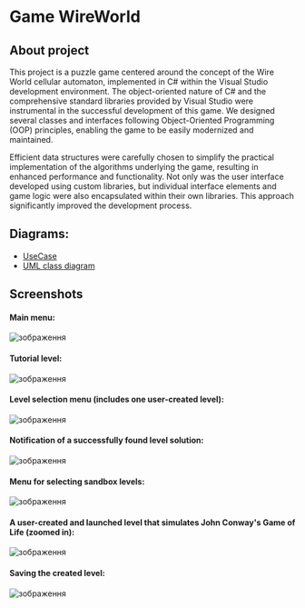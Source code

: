 # Game WireWorld
## About project
This project is a puzzle game centered around the concept of the Wire World cellular automaton, implemented in C# within the Visual Studio development environment. 
The object-oriented nature of C# and the comprehensive standard libraries provided by Visual Studio were instrumental in the successful development of this game.
We designed several classes and interfaces following Object-Oriented Programming (OOP) principles, enabling the game to be easily modernized and maintained.

Efficient data structures were carefully chosen to simplify the practical implementation of the algorithms underlying the game, resulting in enhanced performance and functionality.
Not only was the user interface developed using custom libraries, but individual interface elements and game logic were also encapsulated within their own libraries. 
This approach significantly improved the development process. 

## Diagrams:
* [UseCase](https://drive.google.com/file/d/1GDQzajZB76lBoxLBEuXuNUQbFjpHJXay/view?usp=drive_link)
* [UML class diagram](https://drive.google.com/file/d/1r0_HckRJF1P0qXA6CWcku1hI_hQIErZq/view?usp=drive_link)
 
## Screenshots
#### Main menu:
![зображення](https://github.com/user-attachments/assets/31546c61-0e32-4044-a249-3cb883225749)
#### Tutorial level:
![зображення](https://github.com/user-attachments/assets/e9e24a43-9623-49f5-9445-db51f6219ca2)
#### Level selection menu (includes one user-created level):
![зображення](https://github.com/user-attachments/assets/54fb7f70-8877-40ee-bda6-1984032abb4f)
#### Notification of a successfully found level solution:
![зображення](https://github.com/user-attachments/assets/4d621d70-aed4-46b5-9a96-17961bbdf783)
#### Menu for selecting sandbox levels:
![зображення](https://github.com/user-attachments/assets/c4152651-b06f-4896-8741-c36a59fc7219)
#### A user-created and launched level that simulates John Conway's Game of Life (zoomed in):
![зображення](https://github.com/user-attachments/assets/c2fd395a-6dd0-4572-bb70-0705cd6215a7)
#### Saving the created level:
![зображення](https://github.com/user-attachments/assets/efa6cd88-3c4f-449c-bf56-356a69e32899)
